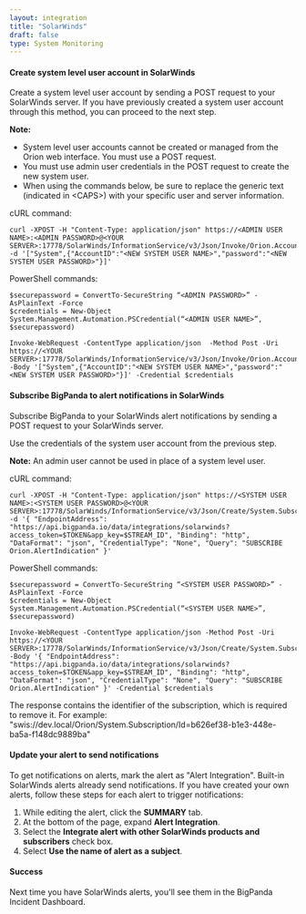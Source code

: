 ```yaml
---
layout: integration 
title: "SolarWinds"
draft: false
type: System Monitoring
---
```


#### Create system level user account in SolarWinds

Create a system level user account by sending a POST request to your SolarWinds server. If you have previously created a system user account through this method, you can proceed to the next step.

**Note:**
* System level user accounts cannot be created or managed from the Orion web interface. You must use a POST request.
* You must use admin user credentials in the POST request to create the new system user.
* When using the commands below, be sure to replace the generic text (indicated in &lt;CAPS&gt;) with your specific user and server information.

cURL command:

    curl -XPOST -H "Content-Type: application/json" https://<ADMIN USER NAME>:<ADMIN PASSWORD>@<YOUR SERVER>:17778/SolarWinds/InformationService/v3/Json/Invoke/Orion.Accounts/CreateAccount -d '["System",{"AccountID":"<NEW SYSTEM USER NAME>","password":"<NEW SYSTEM USER PASSWORD>"}]'

PowerShell commands:

    $securepassword = ConvertTo-SecureString “<ADMIN PASSWORD>” -AsPlainText -Force
    $credentials = New-Object System.Management.Automation.PSCredential(“<ADMIN USER NAME>”, $securepassword)

    Invoke-WebRequest -ContentType application/json  -Method Post -Uri https://<YOUR SERVER>:17778/SolarWinds/InformationService/v3/Json/Invoke/Orion.Accounts/CreateAccount -Body '["System",{"AccountID":"<NEW SYSTEM USER NAME>","password":"<NEW SYSTEM USER PASSWORD>"}]' -Credential $credentials

<!-- section-separator -->

#### Subscribe BigPanda to alert notifications in SolarWinds

Subscribe BigPanda to your SolarWinds alert notifications by sending a POST request to your SolarWinds server.

Use the credentials of the system user account from the previous step. 

**Note:** An admin user cannot be used in place of a system level user.

cURL command:

    curl -XPOST -H "Content-Type: application/json" https://<SYSTEM USER NAME>:<SYSTEM USER PASSWORD>@<YOUR SERVER>:17778/SolarWinds/InformationService/v3/Json/Create/System.Subscription -d '{ "EndpointAddress": "https://api.bigpanda.io/data/integrations/solarwinds?access_token=$TOKEN&app_key=$STREAM_ID", "Binding": "http", "DataFormat": "json", "CredentialType": "None", "Query": "SUBSCRIBE Orion.AlertIndication" }'

PowerShell commands:

    $securepassword = ConvertTo-SecureString “<SYSTEM USER PASSWORD>” -AsPlainText -Force
    $credentials = New-Object System.Management.Automation.PSCredential(“<SYSTEM USER NAME>”, $securepassword)

    Invoke-WebRequest -ContentType application/json -Method Post -Uri https://<YOUR SERVER>:17778/SolarWinds/InformationService/v3/Json/Create/System.Subscription -Body '{ "EndpointAddress": "https://api.bigpanda.io/data/integrations/solarwinds?access_token=$TOKEN&app_key=$STREAM_ID", "Binding": "http", "DataFormat": "json", "CredentialType": "None", "Query": "SUBSCRIBE Orion.AlertIndication" }' -Credential $credentials

The response contains the identifier of the subscription, which is required to remove it. For example: "swis://dev.local/Orion/System.Subscription/Id=b626ef38-b1e3-448e-ba5a-f148dc9889ba"

<!-- section-separator -->

#### Update your alert to send notifications

To get notifications on alerts, mark the alert as "Alert Integration". Built-in SolarWinds alerts already send notifications. If you have created your own alerts, follow these steps for each alert to trigger notifications:

1. While editing the alert, click the **SUMMARY** tab.
2. At the bottom of the page, expand **Alert Integration**.
3. Select the **Integrate alert with other SolarWinds products and subscribers** check box.
4. Select **Use the name of alert as a subject**.

<!-- section-separator -->

#### Success
Next time you have SolarWinds alerts, you'll see them in the BigPanda Incident Dashboard.

